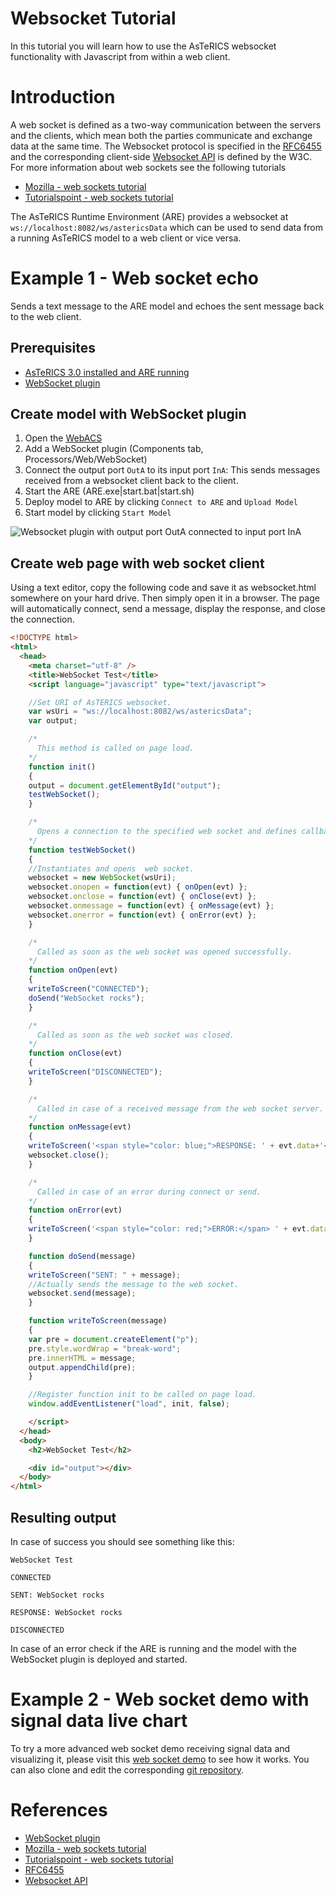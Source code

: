# Websocket Tutorial
In this tutorial you will learn how to use the AsTeRICS websocket functionality with Javascript from within a web client.

# Introduction
A web socket is defined as a two-way communication between the servers and the clients, which mean both the parties communicate and exchange data at the same time. The Websocket protocol is specified in the [RFC6455](https://tools.ietf.org/html/rfc6455) and the corresponding client-side [Websocket API](https://www.w3.org/TR/websockets/) is defined by the W3C.
For more information about web sockets see the following tutorials
* [Mozilla - web sockets tutorial](https://developer.mozilla.org/en-US/docs/Web/API/WebSockets_API/Writing_WebSocket_client_applications)
* [Tutorialspoint - web sockets tutorial](https://www.tutorialspoint.com/websockets/websockets_overview.htm)

The AsTeRICS Runtime Environment (ARE) provides a websocket at ```ws://localhost:8082/ws/astericsData``` which can be used to send data from a running AsTeRICS model to a web client or vice versa. 

# Example 1 - Web socket echo
Sends a text message to the ARE model and echoes the sent message back to the web client.

## Prerequisites
* [AsTeRICS 3.0 installed and ARE running](https://github.com/asterics/AsTeRICS/releases/tag/v3.0)
* [WebSocket plugin](http://asterics.github.io/AsTeRICS/webapps/WebACS/help/index.html?plugins&processors/WebSocket.htm)

## Create model with WebSocket plugin

1. Open the [WebACS](http://asterics.github.io/AsTeRICS/webapps/WebACS/?areBaseURI=http://localhost:8081)
2. Add a WebSocket plugin (Components tab, Processors/Web/WebSocket)
3. Connect the output port ```OutA``` to its input port ```InA```: This sends messages received from a websocket client back to the client.
4. Start the ARE (ARE.exe|start.bat|start.sh)
5. Deploy model to ARE by clicking ```Connect to ARE``` and ```Upload Model```
6. Start model by clicking ```Start Model```

![Websocket plugin with output port OutA connected to input port InA](developer_guide/api/images/Websocket-echo-connection.JPG)

## Create web page with web socket client
Using a text editor, copy the following code and save it as websocket.html somewhere on your hard drive. Then simply open it in a browser. The page will automatically connect, send a message, display the response, and close the connection. 

```html
<!DOCTYPE html>
<html>
  <head>
    <meta charset="utf-8" />
    <title>WebSocket Test</title>
    <script language="javascript" type="text/javascript">

    //Set URI of AsTERICS websocket.
    var wsUri = "ws://localhost:8082/ws/astericsData";
    var output;

    /*
      This method is called on page load.
    */
    function init()
    {
    output = document.getElementById("output");
    testWebSocket();
    }

    /*
      Opens a connection to the specified web socket and defines callback functions.
    */
    function testWebSocket()
    {
    //Instantiates and opens  web socket. 
    websocket = new WebSocket(wsUri);
    websocket.onopen = function(evt) { onOpen(evt) };
    websocket.onclose = function(evt) { onClose(evt) };
    websocket.onmessage = function(evt) { onMessage(evt) };
    websocket.onerror = function(evt) { onError(evt) };
    }

    /*
      Called as soon as the web socket was opened successfully.
    */
    function onOpen(evt)
    {
    writeToScreen("CONNECTED");
    doSend("WebSocket rocks");
    }

    /*
      Called as soon as the web socket was closed.
    */
    function onClose(evt)
    {
    writeToScreen("DISCONNECTED");
    }

    /*
      Called in case of a received message from the web socket server.
    */ 
    function onMessage(evt)
    {
    writeToScreen('<span style="color: blue;">RESPONSE: ' + evt.data+'</span>');
    websocket.close();
    }

    /*
      Called in case of an error during connect or send.
    */
    function onError(evt)
    {
    writeToScreen('<span style="color: red;">ERROR:</span> ' + evt.data);
    }

    function doSend(message)
    {
    writeToScreen("SENT: " + message);
    //Actually sends the message to the web socket.
    websocket.send(message);
    }

    function writeToScreen(message)
    {
    var pre = document.createElement("p");
    pre.style.wordWrap = "break-word";
    pre.innerHTML = message;
    output.appendChild(pre);
    }

    //Register function init to be called on page load.
    window.addEventListener("load", init, false);

    </script>
  </head>
  <body>
    <h2>WebSocket Test</h2>

    <div id="output"></div>
  </body>
</html>
```

## Resulting output
In case of success you should see something like this:
```
WebSocket Test

CONNECTED

SENT: WebSocket rocks

RESPONSE: WebSocket rocks

DISCONNECTED
```

In case of an error check if the ARE is running and the model with the WebSocket plugin is deployed and started.

# Example 2 - Web socket demo with signal data live chart
To try a more advanced web socket demo receiving signal data and visualizing it, please visit this [web socket demo](http://asterics.github.io/AsTeRICS/webapps/startpage/index.html#submenuSolutionDemos:asterics-networkio-websocket) to see how it works. 
You can also clone and edit the corresponding [git repository](https://github.com/asterics/asterics-networkio-websocket).

# References
* [WebSocket plugin](http://asterics.github.io/AsTeRICS/webapps/WebACS/help/index.html?plugins&processors/WebSocket.htm)
* [Mozilla - web sockets tutorial](https://developer.mozilla.org/en-US/docs/Web/API/WebSockets_API/Writing_WebSocket_client_applications)
* [Tutorialspoint - web sockets tutorial](https://www.tutorialspoint.com/websockets/websockets_overview.htm)
* [RFC6455](https://tools.ietf.org/html/rfc6455)
* [Websocket API](https://www.w3.org/TR/websockets/)
